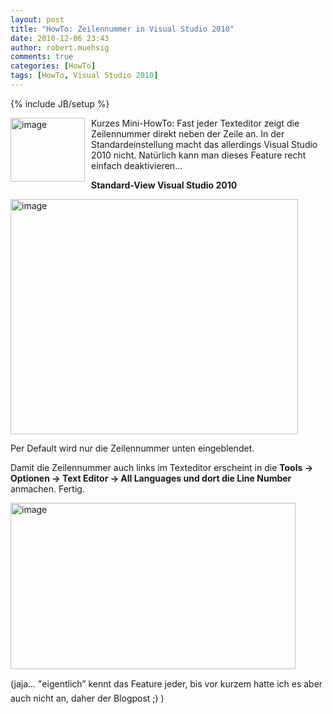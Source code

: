 ```yaml
---
layout: post
title: "HowTo: Zeilennummer in Visual Studio 2010"
date: 2010-12-06 23:43
author: robert.muehsig
comments: true
categories: [HowTo]
tags: [HowTo, Visual Studio 2010]
---
```

{% include JB/setup %}
<p><a href="{{BASE_PATH}}/assets/wp-images/image1131.png"><img style="border-right-width: 0px; margin: 0px 10px 0px 0px; display: inline; border-top-width: 0px; border-bottom-width: 0px; border-left-width: 0px" title="image" border="0" alt="image" align="left" src="{{BASE_PATH}}/assets/wp-images/image_thumb313.png" width="119" height="102" /></a>Kurzes Mini-HowTo: Fast jeder Texteditor zeigt die Zeilennummer direkt neben der Zeile an. In der Standardeinstellung macht das allerdings Visual Studio 2010 nicht. Natürlich kann man dieses Feature recht einfach deaktivieren...</p>  <p></p>  <p><strong>Standard-View Visual Studio 2010</strong></p>  <p><a href="{{BASE_PATH}}/assets/wp-images/image1132.png"><img style="border-right-width: 0px; display: inline; border-top-width: 0px; border-bottom-width: 0px; border-left-width: 0px" title="image" border="0" alt="image" src="{{BASE_PATH}}/assets/wp-images/image_thumb314.png" width="460" height="376" /></a> </p>  <p>Per Default wird nur die Zeilennummer unten eingeblendet. </p>  <p>Damit die Zeilennummer auch links im Texteditor erscheint in die <strong>Tools -&gt; Optionen -&gt; Text Editor -&gt; All Languages und dort die Line Number</strong> anmachen. Fertig.</p>  <p><a href="{{BASE_PATH}}/assets/wp-images/image1133.png"><img style="border-right-width: 0px; display: inline; border-top-width: 0px; border-bottom-width: 0px; border-left-width: 0px" title="image" border="0" alt="image" src="{{BASE_PATH}}/assets/wp-images/image_thumb315.png" width="456" height="266" /></a> </p>  <p>(jaja... "eigentlich” kennt das Feature jeder, bis vor kurzem hatte ich es aber auch nicht an, daher der Blogpost ;) )</p>
